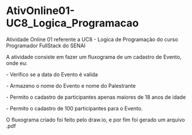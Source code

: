 # AtivOnline01-UC8_Logica_Programacao
Atividade Online 01 referente a UC8 - Logica de Programação do curso Programador FullStack do SENAI
<p> A atividade consiste em fazer um fluxograma de um cadastro de Evento, onde eu:
<p> - Verifico se a data do Evento é valida
<p> - Armazeno o nome do Evento e nome do Palestrante
<p> - Permito o cadastro de participantes apenas maiores de 18 anos de idade
<p> - Permito o cadastro de 100 participantes para o Evento.
 <p>
   
<p> O fluxograma criado foi feito pelo draw.io, e por fim foi gerado um arquivo .pdf
 
